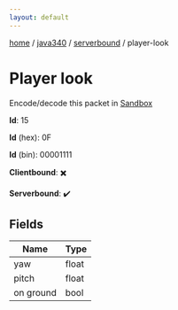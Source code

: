 ```yaml
---
layout: default
---
```


[home](/)  /  [java340](/protocol/java340)  /  [serverbound](/protocol/java340/serverbound)  /  player-look

# Player look

Encode/decode this packet in [Sandbox](../../../sandbox/java340#Serverbound.PlayerLook)

**Id**: 15

**Id** (hex): 0F

**Id** (bin): 00001111

**Clientbound**: ✖️

**Serverbound**: ✔️

## Fields

Name | Type
---|---
yaw | float
pitch | float
on ground | bool
